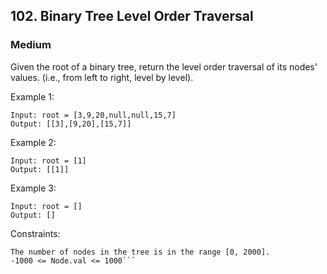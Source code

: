 ## 102. Binary Tree Level Order Traversal
### Medium

Given the root of a binary tree, return the level order traversal of its nodes' values. (i.e., from left to right, level by level). 

Example 1:
```
Input: root = [3,9,20,null,null,15,7]
Output: [[3],[9,20],[15,7]]
```
Example 2:
```
Input: root = [1]
Output: [[1]]
```
Example 3:
```
Input: root = []
Output: []
 ```

Constraints:
```
The number of nodes in the tree is in the range [0, 2000].
-1000 <= Node.val <= 1000```